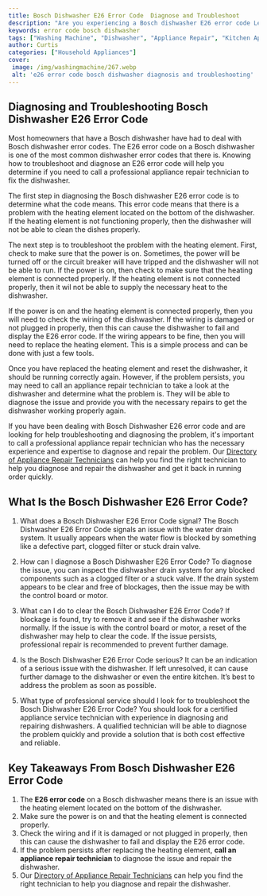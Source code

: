 ```yaml
---
title: Bosch Dishwasher E26 Error Code  Diagnose and Troubleshoot
description: "Are you experiencing a Bosch dishwasher E26 error code Learn how to troubleshoot this error identify the cause of the problem and find a potential solution"
keywords: error code bosch dishwasher
tags: ["Washing Machine", "Dishwasher", "Appliance Repair", "Kitchen Appliances", "Clean Appliance", "Appliance Brand"]
author: Curtis
categories: ["Household Appliances"]
cover: 
 image: /img/washingmachine/267.webp
 alt: 'e26 error code bosch dishwasher diagnosis and troubleshooting'
---
```

## Diagnosing and Troubleshooting Bosch Dishwasher E26 Error Code
Most homeowners that have a Bosch dishwasher have had to deal with Bosch dishwasher error codes. The E26 error code on a Bosch dishwasher is one of the most common dishwasher error codes that there is. Knowing how to troubleshoot and diagnose an E26 error code will help you determine if you need to call a professional appliance repair technician to fix the dishwasher. 

The first step in diagnosing the Bosch dishwasher E26 error code is to determine what the code means. This error code means that there is a problem with the heating element located on the bottom of the dishwasher. If the heating element is not functioning properly, then the dishwasher will not be able to clean the dishes properly.

The next step is to troubleshoot the problem with the heating element. First, check to make sure that the power is on. Sometimes, the power will be turned off or the circuit breaker will have tripped and the dishwasher will not be able to run. If the power is on, then check to make sure that the heating element is connected properly. If the heating element is not connected properly, then it wil not be able to supply the necessary heat to the dishwasher.

If the power is on and the heating element is connected properly, then you will need to check the wiring of the dishwasher. If the wiring is damaged or not plugged in properly, then this can cause the dishwasher to fail and display the E26 error code. If the wiring appears to be fine, then you will need to replace the heating element. This is a simple process and can be done with just a few tools. 

Once you have replaced the heating element and reset the dishwasher, it should be running correctly again. However, if the problem persists, you may need to call an appliance repair technician to take a look at the dishwasher and determine what the problem is. They will be able to diagnose the issue and provide you with the necessary repairs to get the dishwasher working properly again.

If you have been dealing with Bosch Dishwasher E26 error code and are looking for help troubleshooting and diagnosing the problem, it's important to call a professional appliance repair technician who has the necessary experience and expertise to diagnose and repair the problem. Our [Directory of Appliance Repair Technicians](./pages/appliance-repair-technicians) can help you find the right technician to help you diagnose and repair the dishwasher and get it back in running order quickly.

## What Is the Bosch Dishwasher E26 Error Code?

1. What does a Bosch Dishwasher E26 Error Code signal?
The Bosch Dishwasher E26 Error Code signals an issue with the water drain system. It usually appears when the water flow is blocked by something like a defective part, clogged filter or stuck drain valve.

2. How can I diagnose a Bosch Dishwasher E26 Error Code?
To diagnose the issue, you can inspect the dishwasher drain system for any blocked components such as a clogged filter or a stuck valve. If the drain system appears to be clear and free of blockages, then the issue may be with the control board or motor.

3. What can I do to clear the Bosch Dishwasher E26 Error Code?
If blockage is found, try to remove it and see if the dishwasher works normally. If the issue is with the control board or motor, a reset of the dishwasher may help to clear the code. If the issue persists, professional repair is recommended to prevent further damage.

4. Is the Bosch Dishwasher E26 Error Code serious?
It can be an indication of a serious issue with the dishwasher. If left unresolved, it can cause further damage to the dishwasher or even the entire kitchen. It’s best to address the problem as soon as possible.

5. What type of professional service should I look for to troubleshoot the Bosch Dishwasher E26 Error Code?
You should look for a certified appliance service technician with experience in diagnosing and repairing dishwashers. A qualified technician will be able to diagnose the problem quickly and provide a solution that is both cost effective and reliable.

## Key Takeaways From Bosch Dishwasher E26 Error Code
1. The **E26 error code** on a Bosch dishwasher means there is an issue with the heating element located on the bottom of the dishwasher. 
2. Make sure the power is on and that the heating element is connected properly. 
3. Check the wiring and if it is damaged or not plugged in properly, then this can cause the dishwasher to fail and display the E26 error code. 
4. If the problem persists after replacing the heating element, **call an appliance repair technician** to diagnose the issue and repair the dishwasher. 
5. Our [Directory of Appliance Repair Technicians](./pages/appliance-repair-technicians) can help you find the right technician to help you diagnose and repair the dishwasher.
